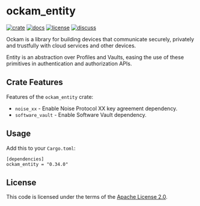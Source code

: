 # ockam_entity

[![crate][crate-image]][crate-link]
[![docs][docs-image]][docs-link]
[![license][license-image]][license-link]
[![discuss][discuss-image]][discuss-link]

Ockam is a library for building devices that communicate securely, privately
and trustfully with cloud services and other devices.

Entity is an abstraction over Profiles and Vaults, easing the use of these primitives in authentication and authorization APIs.

## Crate Features

Features of the `ockam_entity` crate:
- `noise_xx` - Enable Noise Protocol XX key agreement dependency.
- `software_vault` - Enable Software Vault dependency.

## Usage

Add this to your `Cargo.toml`:

```
[dependencies]
ockam_entity = "0.34.0"
```

## License

This code is licensed under the terms of the [Apache License 2.0][license-link].

[main-ockam-crate-link]: https://crates.io/crates/ockam
[ockam-entity-crate-link]: https://crates.io/crates/ockam_entity

[crate-image]: https://img.shields.io/crates/v/ockam_entity.svg
[crate-link]: https://crates.io/crates/ockam_entity

[docs-image]: https://docs.rs/ockam_entity/badge.svg
[docs-link]: https://docs.rs/ockam_entity

[license-image]: https://img.shields.io/badge/License-Apache%202.0-green.svg
[license-link]: https://github.com/ockam-network/ockam/blob/HEAD/LICENSE

[discuss-image]: https://img.shields.io/badge/Discuss-Github%20Discussions-ff70b4.svg
[discuss-link]: https://github.com/ockam-network/ockam/discussions

